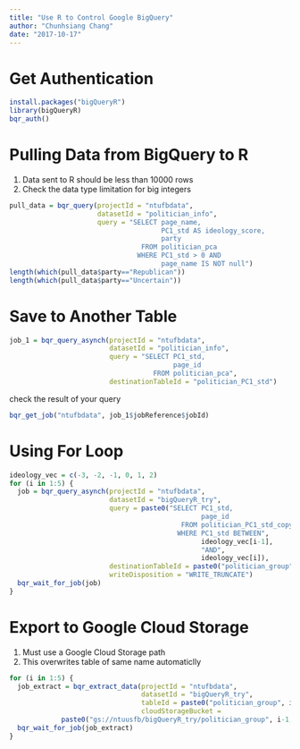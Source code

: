 ```yaml
---
title: "Use R to Control Google BigQuery"
author: "Chunhsiang Chang"
date: "2017-10-17"
---
```


# Get Authentication

```r
install.packages("bigQueryR")
library(bigQueryR)
bqr_auth()
```

# Pulling Data from BigQuery to R

1. Data sent to R should be less than 10000 rows
2. Check the data type limitation for big integers

```r
pull_data = bqr_query(projectId = "ntufbdata",
                      datasetId = "politician_info",
                      query = "SELECT page_name, 
                                      PC1_std AS ideology_score, 
                                      party
                                 FROM politician_pca
                                WHERE PC1_std > 0 AND 
                                      page_name IS NOT null")
length(which(pull_data$party=="Republican"))
length(which(pull_data$party=="Uncertain"))
```

# Save to Another Table

```r
job_1 = bqr_query_asynch(projectId = "ntufbdata", 
                         datasetId = "politician_info",
                         query = "SELECT PC1_std, 
                                         page_id 
                                    FROM politician_pca",
                         destinationTableId = "politician_PC1_std")
```
check the result of your query

```r
bqr_get_job("ntufbdata", job_1$jobReference$jobId)
```

# Using For Loop

```r
ideology_vec = c(-3, -2, -1, 0, 1, 2)
for (i in 1:5) {
  job = bqr_query_asynch(projectId = "ntufbdata", 
                         datasetId = "bigQueryR_try",
                         query = paste0("SELECT PC1_std, 
                                                page_id 
                                           FROM politician_PC1_std_copy 
                                          WHERE PC1_std BETWEEN", 
                                                ideology_vec[i-1], 
                                                "AND", 
                                                ideology_vec[i]),
                         destinationTableId = paste0("politician_group", i-1), 
                         writeDisposition = "WRITE_TRUNCATE")
  bqr_wait_for_job(job)
}
```

# Export to Google Cloud Storage

1. Must use a Google Cloud Storage path
2. This overwrites table of same name automaticlly

```r
for (i in 1:5) {
  job_extract = bqr_extract_data(projectId = "ntufbdata", 
                                 datasetId = "bigQueryR_try",
                                 tableId = paste0("politician_group", i-1),
                                 cloudStorageBucket = 
             paste0("gs://ntuusfb/bigQueryR_try/politician_group", i-1,".csv"))
  bqr_wait_for_job(job_extract)
}
```

